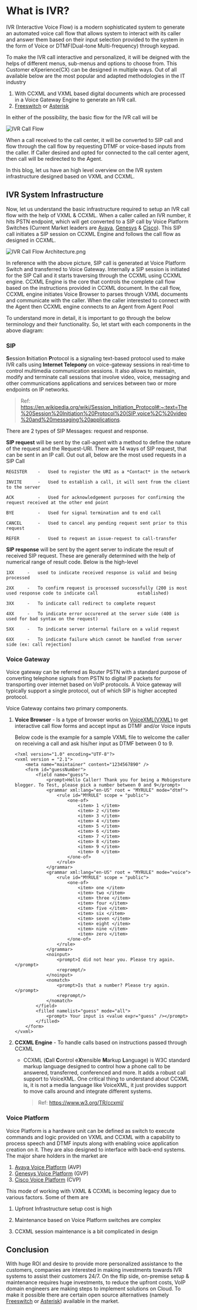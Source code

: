 # What is IVR?

IVR (Interactive Voice Flow) is a modern sophisticated system to generate an automated voice call flow that allows system to interact with its caller and answer them based on their input selection provided to the system in the form of Voice or DTMF(Dual-tone Multi-frequency) through keypad. 

To make the IVR call interactive and personalized, it will be deigned with the helps of different menus, sub-menus and options to choose from. This Customer eXperience(CX) can be designed in multiple ways. Out of all available below are the most popular and adapted methodologies in the IT industry

1. With CCXML and VXML based digital documents which are processed in a Voice Gateway Engine to generate an IVR call.
2. [Freeswitch](https://freeswitch.com/) or [Asterisk](https://www.asterisk.org/)

In either of the possibility, the basic flow for the IVR call will be

![IVR Call Flow](https://github.com/iamsvelagaleti/Mobigesture-Blogs/blob/master/IVR%20Call%20Flow%20Architecture/IVR%20Call.png)

When a call received to the call center, it will be converted to SIP call and flow through the call flow by requesting DTMF or voice-based inputs from the caller. If Caller desired and opted for connected to the call center agent, then call will be redirected to the Agent.

In this blog, let us have an high level overview on the IVR system infrastructure designed based on VXML and CCXML.


## IVR System Infrastructure

Now, let us understand the basic infrastructure required to setup an IVR call flow with the help of VXML & CCXML. When a caller called an IVR number, it hits PSTN endpoint, which will get converted to a SIP call by Voice Platform Switches (Current Market leaders are [Avaya](https://support.avaya.com/products/P0979/voice-portal), [Genesys](https://docs.genesys.com/Documentation/GVP) & [Cisco](https://www.cisco.com/c/en/us/support/customer-collaboration/unified-customer-voice-portal-11-6/model.html)). This SIP call initiates a SIP session on CCXML Engine and follows the call flow as designed in CCXML.

![IVR Call Flow Architecture.png](https://github.com/iamsvelagaleti/Mobigesture-Blogs/blob/master/IVR%20Call%20Flow%20Architecture/IVR%20Call%20Flow%20Architecture.png?raw=true)

In reference with the above picture, SIP call is generated at Voice Platform Switch and transferred to  Voice Gateway. Internally a SIP session is initiated for the SIP Call and it starts traversing through the CCXML using CCXML engine. CCXML Engine is the core that controls the complete call flow based on the instructions provided in CCXML document. In the call flow, CCXML engine initiates Voice Browser to parses through VXML documents and communicate with the caller. When the caller interested to connect with the Agent then CCXML engine connects to an Agent from Agent Pool

To understand more in detail, it is important to go through the below terminology and their functionality. So, let start with each components in the above diagram:

### SIP

**S**ession **I**nitiation **P**rotocol is a signaling text-based protocol used to make IVR calls using **Internet Telepony** on voice-gateway sessions in real-time to control multimedia communication sessions. It also allows to maintain, modify and terminate call sessions that involve video, voice, messaging and other communications applications and services between two or more endpoints on IP networks.

> Ref: https://en.wikipedia.org/wiki/Session_Initiation_Protocol#:~:text=The%20Session%20Initiation%20Protocol%20(SIP,voice%2C%20video%20and%20messaging%20applications.

There are 2 types of SIP Messages: request and response. 

**SIP request** will be sent by the call-agent with a method to define the nature of the request and the Request-URI. There are 14 ways of SIP request, that can be sent in an IP call. Out out all, below are the most used requests in a SIP Call

```
REGISTER	-	Used to register the URI as a *Contact* in the network 

INVITE		-	Used to establish a call, it will sent from the client to the server

ACK			-	Used for acknowledgement purposes for confirming the request received at the other end point

BYE			-	Used for signal termination and to end call

CANCEL		-	Used to cancel any pending request sent prior to this request

REFER		- 	Used to request an issue-request to call-transfer
```

**SIP response** will be sent by the agent server to indicate the result of received SIP request. These are generally determined with the help of numerical range of result code. Below is the high-level

```
1XX		-	used to indicate received response is valid and being processed

2XX		-	To confirm request is processed successfully (200 is most used response code to indicate call 				established)

3XX		-	To indicate call redirect to complete request

4XX		-	To indicate error occurered at the server side (400 is used for bad syntax on the request)

5XX		-	To indicate server internal failure on a valid request

6XX		-	To indicate failure which cannot be handled from server side (ex: call rejection)

```



### Voice Gateway

Voice gateway can be referred as Router PSTN with a standard purpose of converting telephone signals from PSTN to digital IP packets for transporting over internet based on VoIP protocols. A Voice gateway will typically support a single protocol, out of which SIP is higher accepted protocol.

Voice Gateway contains two primary components.

1. **Voice Browser** -  Is a type of browser works on [VoiceXML(VXML)](https://voicexml.org/) to get interactive call flow forms and accept input as DTMF and/or Voice inputs

   Below code is the example for a sample VXML file to welcome the caller on receiving a call and ask his/her input as DTMF between 0 to 9.

   ```
   <?xml version="1.0" encoding="UTF-8"?>
   <vxml version = "2.1">
       <meta name="maintainer" content="1234567890" />
       <form id="guessNumber">
           <field name="guess">
               <prompt>Hello Caller! Thank you for being a Mobigesture blogger. To Test, please pick a number between 0 and 9</prompt>
               <grammar xml:lang="en-US" root = "MYRULE" mode="dtmf">
                   <rule id="MYRULE" scope = "public">
                       <one-of>
                           <item> 1 </item>
                           <item> 2 </item>
                           <item> 3 </item>
                           <item> 4 </item>
                           <item> 5 </item>
                           <item> 6 </item>
                           <item> 7 </item>
                           <item> 8 </item>
                           <item> 9 </item>
                           <item> 0 </item>
                       </one-of>
                   </rule>
               </grammar>
               <grammar xml:lang="en-US" root = "MYRULE" mode="voice">
                   <rule id="MYRULE" scope = "public">
                       <one-of>
                           <item> one </item>
                           <item> two </item>
                           <item> three </item>
                           <item> four </item>
                           <item> five </item>
                           <item> six </item>
                           <item> seven </item>
                           <item> eight </item>
                           <item> nine </item>
                           <item> zero </item>
                       </one-of>
                   </rule>
               </grammar>
               <noinput>
                   <prompt>I did not hear you. Please try again.</prompt>
                   <reprompt/>
               </noinput>
               <nomatch>
                   <prompt>Is that a number? Please try again.</prompt>
                   <reprompt/>
               </nomatch>
           </field>
           <filled namelist="guess" mode="all">
               <prompt> Your input is <value expr="guess" /></prompt>
           </filled>
       </form>
   </vxml>
   ```

   

2. **CCXML Engine** - To handle calls based on instructions passed through CCXML

   - CCXML (**C**all **C**ontrol e**X**tensible **M**arkup **L**anguage) is W3C standard markup language designed to control how a phone call to be answered, transferred, conferenced and more. It adds a robust call support to VoiceXML. One critical thing to understand about CCXML is, it is not a media language like VoiceXML, it just provides support to move calls around and integrate different systems.

     > Ref: https://www.w3.org/TR/ccxml/

### Voice Platform

Voice Platform is a hardware unit can be defined as switch to execute commands and logic provided on VXML and CCXML with a capability to process speech and DTMF inputs along with enabling voice application creation on it. They are also designed to interface with back-end systems. The major share holders in the market are

1. [Avaya Voice Platform](https://support.avaya.com/products/P0979/voice-portal) (AVP)
2. [Genesys Voice Platform](https://docs.genesys.com/Documentation/GVP) (GVP)
3. [Cisco Voice Platform](https://www.cisco.com/c/en/us/support/customer-collaboration/unified-customer-voice-portal-11-6/model.html) (CVP)



This mode of working with VXML & CCXML is becoming legacy due to various factors. Some of them are

1. Upfront Infrastructure setup cost is high

2. Maintenance based on Voice Platform switches are complex

3. CCXML session maintenance is a bit complicated in design

   

## Conclusion

With huge ROI and desire to provide more personalized assistance to the customers, companies are interested in making investments towards IVR systems to assist their customers 24/7. On the flip side, on-premise setup & maintenance requires huge investments, to reduce the upfront costs, VoIP domain engineers are making steps to implement solutions on Cloud. To make it possible there are certain open source alternatives (namely [Freeswitch](https://freeswitch.com/) or [Asterisk](https://www.asterisk.org/)) available in the market. 

 

